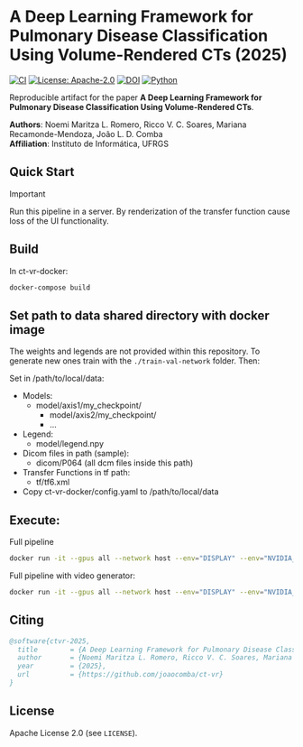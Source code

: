 # A Deep Learning Framework for Pulmonary Disease Classification Using Volume-Rendered CTs (2025)

[![CI](https://github.com/<you>/pulmonary-dl-ct-2025/actions/workflows/ci.yml/badge.svg)](https://github.com/<you>/pulmonary-dl-ct-2025/actions)
[![License: Apache-2.0](https://img.shields.io/badge/License-Apache_2.0-blue.svg)](LICENSE)
[![DOI](https://zenodo.org/badge/DOI/10.5281/zenodo.TBD.svg)](https://doi.org/10.5281/zenodo.TBD)
[![Python](https://img.shields.io/badge/python-3.9%2B-brightgreen.svg)](https://www.python.org/)

Reproducible artifact for the paper **A Deep Learning Framework for Pulmonary Disease Classification Using Volume-Rendered CTs**.

**Authors**: Noemi Maritza L. Romero, Ricco V. C. Soares, Mariana Recamonde-Mendoza, João L. D. Comba  
**Affiliation**: Instituto de Informática, UFRGS

## Quick Start

> [!IMPORTANT]
> Run this pipeline in a server. By renderization of the transfer function cause loss of the UI functionality.

## Build 
In ct-vr-docker:
```sh
docker-compose build
```

## Set path to data shared directory with docker image

The weights and legends are not provided within this repository. To generate new ones train with the `./train-val-network` folder. Then:

Set in /path/to/local/data:
- Models:
  * model/axis1/my_checkpoint/
	* model/axis2/my_checkpoint/
	* ...
- Legend:
	* model/legend.npy
- Dicom files in path (sample):
	* dicom/P064 (all dcm files inside this path)
- Transfer Functions in tf path:
	* tf/tf6.xml
- Copy ct-vr-docker/config.yaml to /path/to/local/data


## Execute:
Full pipeline
```sh
docker run -it --gpus all --network host --env="DISPLAY" --env="NVIDIA_DRIVER_CAPABILITIES=compute,utility,display" --volume="/tmp/.X11-unix:/tmp/.X11-unix:rw" --volume="/path/to/local/data/:/data/" ct-vr-docker_ctvr:latest python pipeline.py --full_pipeline  --dicom_path /data/dicom/P064
```

Full pipeline with video generator:
```sh
docker run -it --gpus all --network host --env="DISPLAY" --env="NVIDIA_DRIVER_CAPABILITIES=compute,utility,display" --volume="/tmp/.X11-unix:/tmp/.X11-unix:rw" --volume="/path/to/local/data/:/data/" ct-vr-docker_ctvr:latest python pipeline.py --full_pipeline  --dicom_path /data/dicom/P064 --video
```

## Citing

```bibtex
@software{ctvr-2025,
  title        = {A Deep Learning Framework for Pulmonary Disease Classification Using Volume-Rendered CTs},
  author       = {Noemi Maritza L. Romero, Ricco V. C. Soares, Mariana Recamonde-Mendoza, João L. D. Comba},
  year         = {2025},
  url          = {https://github.com/joaocomba/ct-vr}
}
```

## License
Apache License 2.0 (see `LICENSE`).
